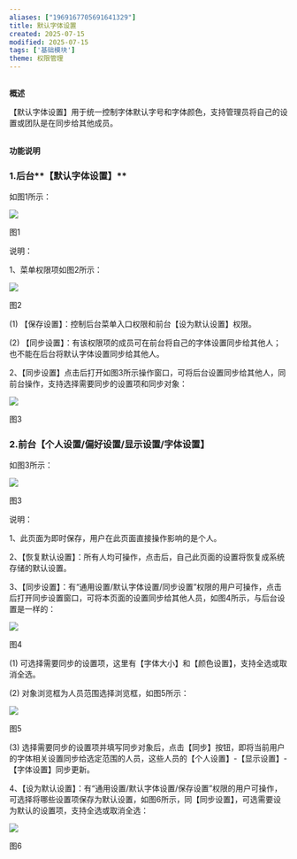 ```yaml
---
aliases: ["1969167705691641329"]
title: 默认字体设置
created: 2025-07-15
modified: 2025-07-15
tags: ['基础模块']
theme: 权限管理
---
```


##

**概述**

【默认字体设置】用于统一控制字体默认字号和字体颜色，支持管理员将自己的设置或团队是在同步给其他成员。

##

**功能说明**

### 1.后台**【默认字体设置】**

如图1所示：

![](https://myhelpdoc.oss-cn-heyuan.aliyuncs.com/mdimages/d031c84f62002fb84348427b2dde975b.jpg)

图1

说明：

1、菜单权限项如图2所示：

![](https://myhelpdoc.oss-cn-heyuan.aliyuncs.com/mdimages/7642092efdaa431c281e3ea32af3a1ee.jpg)

图2

(1) 【保存设置】：控制后台菜单入口权限和前台【设为默认设置】权限。

(2) 【同步设置】：有该权限项的成员可在前台将自己的字体设置同步给其他人；也不能在后台将默认字体设置同步给其他人。

2、【同步设置】点击后打开如图3所示操作窗口，可将后台设置同步给其他人，同前台操作，支持选择需要同步的设置项和同步对象：

![](https://myhelpdoc.oss-cn-heyuan.aliyuncs.com/mdimages/be600702de9d0a18c62708a901ed6615.jpg)

图3

### 2.前台【**个人设置/偏好设置/显示设置/字体设置】**

如图3所示：

![](https://myhelpdoc.oss-cn-heyuan.aliyuncs.com/mdimages/41c6fe8305a0e82593a64346c50f3031.jpg)

图3

说明：

1、此页面为即时保存，用户在此页面直接操作影响的是个人。

2、【恢复默认设置】：所有人均可操作，点击后，自己此页面的设置将恢复成系统存储的默认设置。

3、【同步设置】：有“通用设置/默认字体设置/同步设置”权限的用户可操作，点击后打开同步设置窗口，可将本页面的设置同步给其他人员，如图4所示，与后台设置是一样的：

![](https://myhelpdoc.oss-cn-heyuan.aliyuncs.com/mdimages/123d34a88af1cbcae8f89d361f5e729f.jpg)

图4

(1) 可选择需要同步的设置项，这里有【字体大小】和【颜色设置】，支持全选或取消全选。

(2) 对象浏览框为人员范围选择浏览框，如图5所示：

![](https://myhelpdoc.oss-cn-heyuan.aliyuncs.com/mdimages/6a8795ef3f05e16682b440e5193787e1.jpg)

图5

(3) 选择需要同步的设置项并填写同步对象后，点击【同步】按钮，即将当前用户的字体相关设置同步给选定范围的人员，这些人员的【个人设置】-【显示设置】-【字体设置】同步更新。

4、【设为默认设置】：有“通用设置/默认字体设置/保存设置”权限的用户可操作，可选择将哪些设置项保存为默认设置，如图6所示，同【同步设置】，可选需要设为默认的设置项，支持全选或取消全选：

![](https://myhelpdoc.oss-cn-heyuan.aliyuncs.com/mdimages/b1fea439b2f69c3524d11cb71b27b4b8.jpg)

图6

